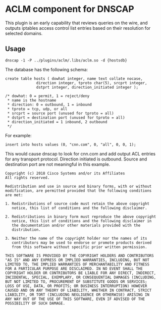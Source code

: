 # ACLM component for DNSCAP

This plugin is an early capability that reviews queries on the wire,
and outputs iptables access control list entries based on their
resolution for selected domains.

## Usage

    dnscap -1 -P ../plugins/aclm/.libs/aclm.so -d {hostsdb}

The database has the following schema:

    create table hosts ( dowhat integer, name text collate nocase,
       	          direction integer, tproto char(5), srcprt integer,
                  dstprt integer, direction_initiated integer );
	
    /* dowhat: 0 = permit, 1 = reject/deny
     * name is the hostname
     * direction: 0 = outbound, 1 = inbound
     * tproto = tcp, udp, or all
     * srcprt = source port (unused for tproto = all)
     * dstprt = destination port (unused for tproto = all)
     * direction_initiated = 1 inbound, 2 outbound
     */

For example:

    insert into hosts values (0, "cnn.com", 0, "all", 0, 0, 1);

This would cause dnscap to look for cnn.com and add output ACL entries
for any transport protocol.  Direction initiated is outbound.  Source
and destination port are not meaningful in this example.



    Copyright (c) 2018 Cisco Systems and/or its Affiliates
    All rights reserved.  

    Redistribution and use in source and binary forms, with or without
    modification, are permitted provided that the following conditions
    are met:

    1. Redistributions of source code must retain the above copyright
       notice, this list of conditions and the following disclaimer.

    2. Redistributions in binary form must reproduce the above copyright
       notice, this list of conditions and the following disclaimer in
       the documentation and/or other materials provided with the
       distribution.

    3. Neither the name of the copyright holder nor the names of its
       contributors may be used to endorse or promote products derived
       from this software without specific prior written permission.

    THIS SOFTWARE IS PROVIDED BY THE COPYRIGHT HOLDERS AND CONTRIBUTORS
    "AS IS" AND ANY EXPRESS OR IMPLIED WARRANTIES, INCLUDING, BUT NOT
    LIMITED TO, THE IMPLIED WARRANTIES OF MERCHANTABILITY AND FITNESS
    FOR A PARTICULAR PURPOSE ARE DISCLAIMED. IN NO EVENT SHALL THE
    COPYRIGHT HOLDER OR CONTRIBUTORS BE LIABLE FOR ANY DIRECT, INDIRECT,
    INCIDENTAL, SPECIAL, EXEMPLARY, OR CONSEQUENTIAL DAMAGES (INCLUDING,
    BUT NOT LIMITED TO, PROCUREMENT OF SUBSTITUTE GOODS OR SERVICES;
    LOSS OF USE, DATA, OR PROFITS; OR BUSINESS INTERRUPTION) HOWEVER
    CAUSED AND ON ANY THEORY OF LIABILITY, WHETHER IN CONTRACT, STRICT
    LIABILITY, OR TORT (INCLUDING NEGLIGENCE OR OTHERWISE) ARISING IN
    ANY WAY OUT OF THE USE OF THIS SOFTWARE, EVEN IF ADVISED OF THE
    POSSIBILITY OF SUCH DAMAGE.

